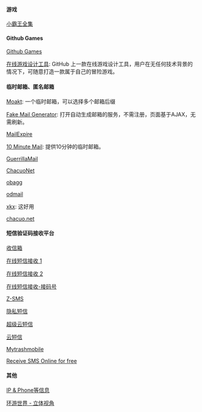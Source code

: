 <!--
 * @Author: Rainy
 * @Github: https://github.com/Rain120
 * @Date: 2019-01-20 16:03:01
 * @LastEditTime: 2019-10-20 15:21:40
    -->

#### 游戏

[小霸王全集](https://yikm.net/)

#### Github Games

[Github Games](http://likexia.gitee.io/game/index.html)

[在线游戏设计工具](http://diygame.vip/#/): GitHub 上一款在线游戏设计工具，用户在无任何技术背景的情况下，可随意打造一款属于自己的冒险游戏。

#### 临时邮箱、匿名邮箱

[Moakt](https://www.moakt.com/):  一个临时邮箱，可以选择多个邮箱后缀

[Fake Mail Generator](http://www.fakemailgenerator.com/): 打开自动生成邮箱的服务，不需注册，页面基于AJAX，无需刷新。

[MailExpire](http://www.mailexpire.com/)

[10 Minute Mail](http://10minutemail.com/): 提供10分钟的临时邮箱。

[GuerrillaMail](http://www.guerrillamail.com/)

[ChacuoNet](http://24mail.chacuo.net/)

[obagg](http://od.obagg.com/)

[odmail](http://t.odmail.cn/)

[xkx](http://xkx.me/): 这好用

[chacuo.net](http://24mail.chacuo.net/zhtw)

#### 短信验证码接收平台

[收信箱](https://www.shouxinxiang.com/)

[在线短信接收 1](https://www.materialtools.com/)

[在线短信接收 2](http://www.shejiinn.com/)

[在线短信接收-接码号](https://jiemahao.com/)

[Z-SMS](http://www.z-sms.com/)

[隐私短信](https://www.yinsiduanxin.com/)

[超级云短信](https://www.bfkdim.com/)

[云短信](https://yunduanxin.net/)

[Mytrashmobile](https://de.mytrashmobile.com/)

[Receive SMS Online for free](https://sms-online.co/receive-free-sms)

#### 其他

[IP & Phone等信息](https://www.qqzeng.com/)

[环游世界 - 立体视角](https://www.airpano.com/)

